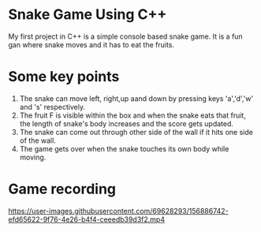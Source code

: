 # Snake Game Using C++

My first project in C++ is a simple console based snake game. It is a fun gan where snake moves and it has to eat the fruits.

# Some key points

1. The snake can move left, right,up aand down by pressing keys 'a','d','w' and 's' respectively.
2. The fruit F is visible within the box and when the snake eats that fruit, the length of snake's body increases and the score gets updated.
3. The snake can come out through other side of the wall if it hits one side of the wall.
4. The game gets over when the snake touches its own body while moving.


# Game recording



https://user-images.githubusercontent.com/69628293/156886742-efd65622-9f76-4e26-b4f4-ceeedb39d3f2.mp4

